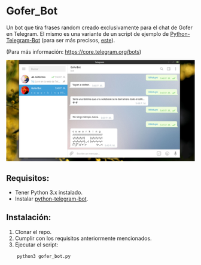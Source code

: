 # Gofer_Bot
Un bot que tira frases random creado exclusivamente para el chat de Gofer en Telegram.
El mismo es una variante de un script de ejemplo de [Python-Telegram-Bot](https://github.com/python-telegram-bot/python-telegram-bot) (para ser más precisos, [este](https://github.com/python-telegram-bot/python-telegram-bot/blob/master/examples/echobot.py)).

(Para más información: https://core.telegram.org/bots)

![Imagen](https://github.com/FedeHC/Gofer_Bot/blob/master/Imagenes/Captura.jpg)

## Requisitos:
- Tener Python 3.x instalado.
- Instalar [python-telegram-bot](https://github.com/python-telegram-bot/python-telegram-bot#installing).

## Instalación:
1) Clonar el repo.
2) Cumplir con los requisitos anteriormente mencionados.
3) Ejecutar el script:
```
    python3 gofer_bot.py
```
